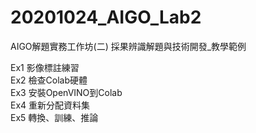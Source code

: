 # 20201024_AIGO_Lab2

AIGO解題實務工作坊(二) 採果辨識解題與技術開發_教學範例

Ex1 影像標註練習  
Ex2 檢查Colab硬體  
Ex3 安裝OpenVINO到Colab  
Ex4 重新分配資料集   
Ex5 轉換、訓練、推論  
